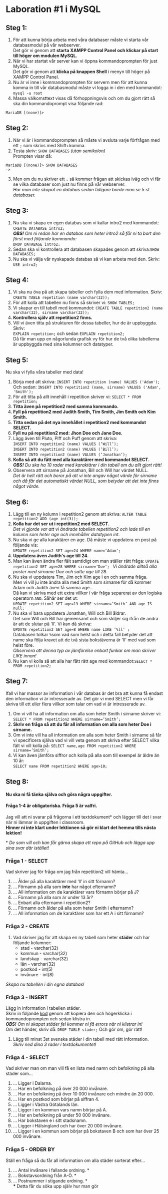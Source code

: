 # Laboration #1 i MySQL

## Steg 1:
1. För att kunna börja arbeta med våra databaser måste vi starta vår databasmodul på vår webserver. <br>
Det gör vi genom att **starta XAMPP Control Panel och klickar på start till höger om modulen MySQL.** 
2. När vi har startat vår server kan vi öppna kommandoprompten för just MySQL. <br>
Det gör vi genom att **klicka på knappen Shell** i menyn till höger på XAMPP Control Panel.
3. Nu är vi inne i kommandoprompten för servern men för att kunna komma in till vår databasmodul måste vi logga in i den med kommandot:<br> 
``` mysql -u root ```
4. Massa välkomsttext visas då förhoppningsvis och om du gjort rätt så ska din kommandoprompt visa följande rad: <br>
``` 
MariaDB [(none)]> 
```


## Steg 2:
1. När vi är i kommandoprompten så måste vi avsluta varje förfrågan med ett ```;``` som skrivs med Shift+komma.
2. Testa skriv:
``` SHOW DATABASES ``` *(utan semikolon)* <br>
Prompten visar då: <br>
``` 
MariaDB [(none)]> SHOW DATABASES
->             
```
3. Men om du nu skriver ett ```;``` så kommer frågan att skickas iväg och vi får se vilka databaser som just nu finns på vår webserver.<br>
*Har man inte skapat en databas sedan tidigare borde man se 5 st databaser.*



## Steg 3:
1. Nu ska vi skapa en egen databas som vi kallar intro2 med kommandot: ```CREATE DATABASE intro2;``` <br>
***OBS!** Om ni redan har en databas som heter intro2 så får ni ta bort den först med följande kommando:* <br>
```DROP DATABASE intro2;```
2. Sedan ska vi kontrollera att databasen skapades genom att skriva:```SHOW DATABASES;```
3. Nu ska vi välja vår nyskapade databas så vi kan arbeta med den. Skriv: ```USE intro2;```



## Steg 4:
1. Vi ska nu öva på att skapa tabeller och fylla dem med information. Skriv:
```CREATE TABLE repetition (name varchar(32));```
2. För att kolla att tabellen nu finns så skriver vi:
```SHOW TABLES;```
3. Vi skapar en till tabell med kommandot:
```CREATE TABLE repetition2 (name varchar(32), sirname varchar(32));```
4. **Kontrollera själv att repetition2 finns.**
5. Vill vi även titta på strukturen för dessa tabeller, hur de är uppbyggda. Skriv: <br>
```EXPLAIN repetition;``` och sedan ```EXPLAIN repetition2;``` <br>
Då får man upp en någorlunda grafisk vy för hur de två olika tabellerna är 
uppbyggda med sina kolumner och datatyper.




## Steg 5:
Nu ska vi fylla våra tabeller med data! 
1. Börja med att skriva:
```INSERT INTO repetition (name) VALUES ('Adam');```<br>
Och sedan:
```INSERT INTO repetition2 (name, sirname) VALUES ('Adam', 'Smith');```
2. För att titta på allt innehåll i repetition skriver vi:
```SELECT * FROM repetition;```
3. **Titta även på repetition2 med samma kommando.** 
4. **Fyll på repetition2 med Judith Smith, Tim Smith, Jim Smith och Kim Smith.**
5. **Titta sedan på det nya innehållet i repetition2 med kommandot SELECT.**
6. **Fyll nu på repetition2 med: Jhon Doe och Jane Doe.**
7. Lägg även till Pluto, Piff och Puff genom att skriva:<br>
```INSERT INTO repetition2 (name) VALUES (’Will’);```<br>
```INSERT INTO repetition2 (name) VALUES (’Bill’);```<br>
```INSERT INTO repetition2 (name) VALUES (’Jonathan’);```
8. **Kolla så att du fått med alla karaktärer med kommandot SELECT.**<br>
***OBS!** Du ska ha 10 rader med karaktärer i din tabell om du allt gjort rätt!*
9. Observera att sirname på Jonathan, Bill och Will har värdet NULL.<br>
*Det är helt rätt och beror på att vi inte angav något värde för sirname och då får det automatiskt värdet NULL, som betyder att det inte finns något värde.*



## Steg 6:
1. Lägg till en ny kolumn i repetition2 genom att skriva:
```ALTER TABLE repetition2 ADD (age int(3));```
2. **Kolla hur det ser ut i repetition2 med SELECT.** <br>
*Det vi gjorde var att vi ändrade tabellen repetition2 och lade till en kolumn som heter age och innehåller datatypen int.*
3. Nu ska vi ge alla karaktärer en age. Då måste vi uppdatera en post på följande vis:<br>
```UPDATE repetition2 SET age=24 WHERE name=’Adam’; ```
4. **Uppdatera även Judith's age till 24.**
5. Man kan även ändra fler fält samtidigt om man ställer rätt fråga:
```UPDATE repetition2 SET age=28 WHERE sirname=’Doe’; ```
*Vi ändrade alltså alla poster med sirname Doe och satte age till 28.*
6. Nu ska vi uppdatera Tim, Jim och Kim age i en och samma fråga. <br>
Men vi vill ju inte ändra alla med Smith som sirname för då kommer Adam och Judith även få samma age…<br>
Då kan vi skriva med ett extra villkor i vår fråga separerat av den logiska operatorn ```AND```. Såhär ser det ut:<br>
```UPDATE repetition2 SET age=13 WHERE sirname=’Smith’ AND age IS null;```
7. Nu ska vi bara uppdatera Jonathan, Will och Bill åldrar. <br> 
Det som Will och Bill har gemensamt och som skiljer sig ifrån de andra är att de slutar på 'll'. Vi kan då skriva:<br>
```UPDATE repetition2 SET age=8 WHERE name LIKE ’%ll’ ;``` <br>
Databasen tolkar ```%```som vad som helst och i detta fall betyder det att name ska följa kravet att de två sista bokstäverna är 'll' med vad som helst före. <br> *Observera att denna typ av jämförelse enbart funkar om man skriver LIKE innan!*
8. Nu kan vi kolla så att alla har fått rätt age med kommandot:```SELECT * FROM repetition2;```


## Steg 7:
Ifall vi har massor av information i vår databas är det bra att kunna få endast den information vi är intresserade av. Det gör vi med SELECT men vi får skriva till ett eller flera villkor som talar om vad vi är intresserade av. 
1. Om vi vill ha all information om alla som heter Smith i sirname skriver vi:<br>
```SELECT * FROM repetition2 WHERE sirname=’Smith’;```
2. **Skriv en fråga så att du får all information om alla som heter Doe i sirname.**
3. Om vi inte vill ha all information om alla som heter Smith i sirname så får vi specificera själva vad vi vill veta genom att skriva efter SELECT vilka fält vi vill kolla på:
```SELECT name,age FROM repetition2 WHERE sirname=’Smith’;```
4. Vi kan även jämföra siffror och kolla på alla som till exempel är äldre än 10 år:<br>
```SELECT name FROM repetition2 WHERE age>10;```



## Steg 8: 
#### Nu ska ni få tänka själva och göra några uppgifter. 
#### Fråga 1-4 är obligatoriska. Fråga 5 är valfri.
Jag vill att ni svarar på frågorna i ett textdokument* och lägger till det i svar när ni lämnar in uppgiften i classroom.<br>
**Hinner ni inte klart under lektionen så gör ni klart det hemma tills nästa lektion!**

\* *De som vill och kan får gärna skapa ett repo på GitHub och lägga upp sina svar där istället!*

### Fråga 1 - SELECT
Vad skriver jag för fråga om jag från repetition2 vill hämta…
1. ... Ålder på alla karaktärer med ‘ll’ in sitt förnamn?
2. ... Förnamn på alla som **inte** har något efternamn?
3. ... All information om de karaktärer vars förnamn börjar på J?
4. ... Förnamn på alla som är under 13 år?
5. ... Enbart alla efternamn i repetition2?
6. ... Förnamn och ålder på alla som heter Smith i efternamn?
7. ... All information om de karaktärer som har ett A i sitt förnamn?


### Fråga 2 - CREATE
1. Vad skriver jag för att skapa en ny tabell som heter **städer** och har följande kolumner: <br>
	* stad  - varchar(32) <br>
	* kommun - varchar(32) <br>
	* landskap - varchar(32) <br>
	* län - varchar(32) <br>
	* postkod  - int(5) <br>
	* invånare - int(8)
	
*Skapa nu tabellen i din egna databas!*


### Fråga 3 - INSERT
Lägg in information i tabellen städer. <br>
Skriv in följande [kod](https://github.com/NTIGBG/IT17A-WESWEB01/blob/master/v36/laboration/st%C3%A4der.sql) genom att kopiera den och högerklicka i kommandoprompten och sedan klistra in.<br>
***OBS!** Om ni skapat städer fel kommer ni få errors när ni klistrar in!*<br>
Om det händer, skriv då: ```DROP TABLE städer;``` Och gör om, gör rätt!<br>
1. Lägg till minst 3st svenska städer i din tabell med rätt information. <br>
*Skriv ned dina 3 rader i textdokumentet!*


### Fråga 4 - SELECT 
Vad skriver man om man vill få en lista med namn och befolkning på alla städer som...
1. ... Ligger i Dalarna.
2. ... Har en befolkning på över 20 000 invånare.
3. ... Har en befolkning på över 10 000 invånare och mindre än 20 000.
4. ... Har en postkod som börjar på siffran 4.
5. ... Ligger i Västra Götalands län.
6. ... Ligger i en kommun vars namn börjar på A.
7. ... Har en befolkning på under 50 000 invånare.
8. ... Har bokstaven e i sitt stadsnamn.
9. ... Ligger i Hälsingland och har över 20 000 invånare.
10. ... Ligger i en kommun som börjar på bokstaven B och som har över 25 000 invånare.


### Fråga 5 - ORDER BY
Ställ en fråga så du får all information om alla städer sorterat efter…
1. ... Antal invånare i fallande ordning. *
2. ... Bokstavsordning från A-Ö. *
3. ... Postnummer i stigande ordning. * <br>
**\*** Detta får du söka upp själv hur man gör 
